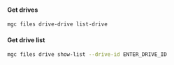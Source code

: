#### Get drives

```sh
mgc files drive-drive list-drive
```

#### Get drive list

```sh
mgc files drive show-list --drive-id ENTER_DRIVE_ID
```